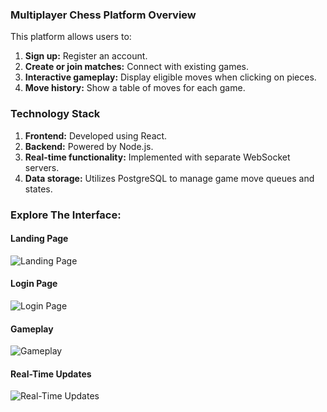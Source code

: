 ### Multiplayer Chess Platform Overview

This platform allows users to:

1. **Sign up:** Register an account.
2. **Create or join matches:** Connect with existing games.
3. **Interactive gameplay:** Display eligible moves when clicking on pieces.
4. **Move history:** Show a table of moves for each game.

### Technology Stack

1. **Frontend:** Developed using React.
2. **Backend:** Powered by Node.js.
3. **Real-time functionality:** Implemented with separate WebSocket servers.
4. **Data storage:** Utilizes PostgreSQL to manage game move queues and states.

### Explore The Interface:

#### Landing Page
![Landing Page](<apps/frontend/public/Screenshot_2024-07-05_at_6.00.18_PM.png>)

#### Login Page
![Login Page](<apps/frontend/public/Screenshot_2024-07-05_at_6.00.37_PM.png>)

#### Gameplay
![Gameplay](<apps/frontend/public/Screenshot_2024-07-05_at_6.02.01_PM.png>)

#### Real-Time Updates
![Real-Time Updates](<apps/frontend/public/Screenshot_2024-07-05_at_7.06.48_PM.png>)

